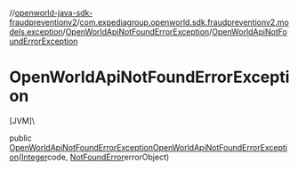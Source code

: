 //[openworld-java-sdk-fraudpreventionv2](../../../index.md)/[com.expediagroup.openworld.sdk.fraudpreventionv2.models.exception](../index.md)/[OpenWorldApiNotFoundErrorException](index.md)/[OpenWorldApiNotFoundErrorException](-open-world-api-not-found-error-exception.md)

# OpenWorldApiNotFoundErrorException

[JVM]\

public [OpenWorldApiNotFoundErrorException](index.md)[OpenWorldApiNotFoundErrorException](-open-world-api-not-found-error-exception.md)([Integer](https://docs.oracle.com/javase/8/docs/api/java/lang/Integer.html)code, [NotFoundError](../../com.expediagroup.openworld.sdk.fraudpreventionv2.models/-not-found-error/index.md)errorObject)
